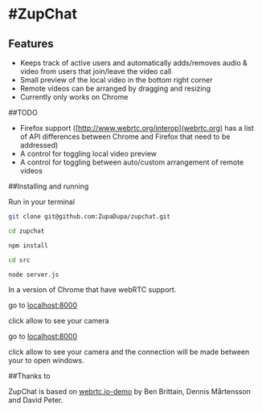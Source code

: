 #ZupChat
==============

## Features

* Keeps track of active users and automatically adds/removes audio & video from users that join/leave the video call
* Small preview of the local video in the bottom right corner
* Remote videos can be arranged by dragging and resizing
* Currently only works on Chrome

##TODO

* Firefox support ([http://www.webrtc.org/interop](webrtc.org) has a list of API differences between Chrome and Firefox that need to be addressed)
* A control for toggling local video preview
* A control for toggling between auto/custom arrangement of remote videos


##Installing and running

Run in your terminal

```bash 
git clone git@github.com:ZupaDupa/zupchat.git
```

```bash 
cd zupchat
```

```bash 
npm install
```

```bash 
cd src
```

```bash 
node server.js
```

In a version of Chrome that have webRTC support.

go to [localhost:8000](http://localhost:8000)

click allow to see your camera

go to [localhost:8000](http://localhost:8000)

click allow to see your camera and the connection will be made between your to open windows.


##Thanks to

ZupChat is based on [webrtc.io-demo](https://github.com/webRTC/webrtc.io-demo) by Ben Brittain, Dennis Mårtensson and David Peter.
